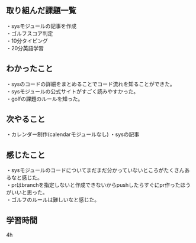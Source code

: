 ## 取り組んだ課題一覧
・sysモジュールの記事を作成
<br>・ゴルフスコア判定
<br>・10分タイピング
<br>・20分英語学習


## わかったこと
・sysのコードの詳細をまとめることでコード流れを知ることができた。
<br>・sysモジュールの公式サイトがすごく読みやすかった。
<br>・golfの課題のルールを知った。
## 次やること
・カレンダー制作(calendarモジュールなし)
・sysの記事

## 感じたこと
・sysモジュールのコードについてまだまだ分かっていないところがたくさんあるなと感じた。
<br>・prはbranchを指定しないと作成できないからpushしたらすぐにpr作ったほうがいいと思った。
<br>・ゴルフのルールは難しいなと感じた。
## 学習時間
4h
